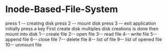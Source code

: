 # Inode-Based-File-System
press 1 -- creating disk
press 2 -- mount disk
press 3 -- exit application
initially press a key
First create disk
multiples disk creations is done
then mount into disk
 1-- create file
 2-- open file
 3-- read file
 4-- write file
 5-- append file
 6-- close file
 7-- delete file
 8-- list of file
 9-- list of opened file
 10-- unmount file
